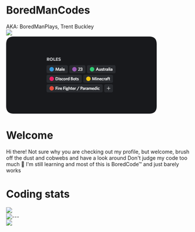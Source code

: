 # BoredManCodes
AKA: BoredManPlays, Trent Buckley <br>
<a href="#">
  <img src="https://lanyard.cnrad.dev/api/324504908013240330?hideBadges=true"/>
</a>
<br>
<a href="#">
  <img src="https://raw.githubusercontent.com/BoredManCodes/BoredManCodes/main/roles-rounded.png"/>
</a>
# Welcome
Hi there!
Not sure why you are checking out my profile, but welcome, brush off the dust and cobwebs and have a look around
Don't judge my code too much 🙏 I'm still learning and most of this is BoredCode™ and just barely works
<br>
# Coding stats
<a href="#">
  <img src="https://stats-boredmancodes.vercel.app/api?username=BoredManCodes&hide=stars&show_icons=true&count_private=true"  align="left"/>
</a>
<br>
<a href="#">
  <img src="https://stats-boredmancodes.vercel.app/api/wakatime?username=BoredManCodes"  align="left"/>
</a>
---
<br>
<a href="#">
  <img src="https://stats-boredmancodes.vercel.app/api/top-langs/?username=BoredManCodes&langs_count=3"  align="left"/>
</a>
